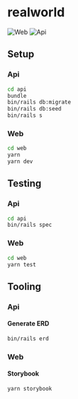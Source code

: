 # realworld

![Web](https://github.com/lifeiscontent/realworld/workflows/Web/badge.svg?branch=master)
![Api](https://github.com/lifeiscontent/realworld/workflows/Api/badge.svg?branch=master)


## Setup

### Api

```sh
cd api
bundle
bin/rails db:migrate
bin/rails db:seed
bin/rails s
```

### Web

```sh
cd web
yarn
yarn dev
```

## Testing

### Api

```sh
cd api
bin/rails spec
```

### Web

```sh
cd web
yarn test
```


## Tooling

### Api

#### Generate ERD

```sh
bin/rails erd
```

### Web

#### Storybook

```sh
yarn storybook
```
